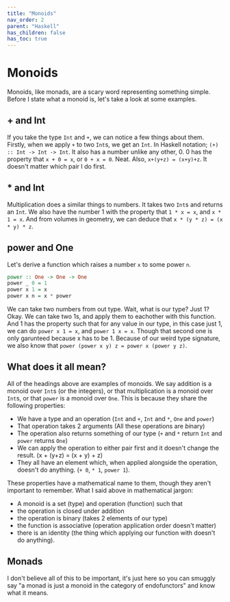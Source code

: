 ```yaml
---
title: "Monoids"
nav_order: 2
parent: "Haskell"
has_children: false
has_toc: true
---
```


# Monoids

Monoids, like monads, are a scary word representing something simple. Before I state what a monoid is, let's take a look at some examples.

## + and Int

If you take the type `Int` and `+`, we can notice a few things about them. Firstly, when we apply `+` to two `Int`s, we get an `Int`. In Haskell notation; `(+) :: Int -> Int -> Int`. It also has a number unlike any other, 0. 0 has the property that `x + 0 = x`, or `0 + x = 0`. Neat. Also, `x+(y+z) = (x+y)+z`. It doesn't matter which pair I do first.

## * and Int

Multiplication does a similar things to numbers. It takes two `Int`s and returns an `Int`. We also have the number 1 with the property that `1 * x = x`, and `x * 1 = x`.
And from volumes in geometry, we can deduce that `x * (y * z) = (x * y) * z`.

## power and One

Let's derive a function which raises a number `x` to some power `n`. 

```hs
power :: One -> One -> One
power _ 0 = 1
power x 1 = x
power x n = x * power
```

We can take two numbers from out type. Wait, what is our type? Just 1? Okay. We can take two 1s, and apply them to eachother with this function. And 1 has the property such that for any value in our type, in this case just 1, we can do `power x 1 = x`, and `power 1 x = x`. Though that second one is only garunteed because x has to be 1. Because of our weird type signature, we also know that `power (power x y) z = power x (power y z)`.

## What does it all mean?

All of the headings above are examples of monoids. We say addition is a monoid over `Int`s (or the integers), or that multiplication is a monoid over `Int`s, or that `power` is a monoid over `One`. This is because they share the following properties:
- We have a type and an operation (`Int` and `+`, `Int` and `*`, `One` and `power`)
- That operation takes 2 arguments (All these operations are *bi*nary)
- The operation also returns something of our type (`+` and `*` return `Int` and `power` returns `One`)
- We can apply the operation to either pair first and it doesn't change the result. (x + (y+z) = (x + y) + z)
- They all have an element which, when applied alongside the operation, doesn't do anything. (`+ 0`, `* 1`, `power 1`).

These properties have a mathematical name to them, though they aren't important to remember. What I said above in mathematical jargon:
- A monoid is a set (type) and operation (function) such that
- the operation is closed under addition
- the operation is binary (takes 2 elements of our type)
- the function is associative (operation application order doesn't matter)
- there is an identity (the thing which applying our function with doesn't do anything).

## Monads

I don't believe all of this to be important, it's just here so you can smuggly say "a monad is just a monoid in the category of endofunctors" and know what it means.
